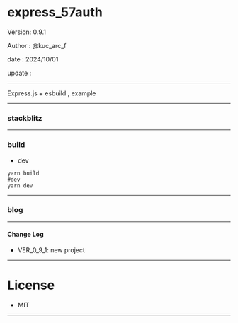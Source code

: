 ﻿# express_57auth

 Version: 0.9.1

 Author  : @kuc_arc_f

 date   : 2024/10/01
 
 update :

***

Express.js + esbuild , example

***
### stackblitz

***
### build
* dev
```
yarn build
#dev
yarn dev
```

***
### blog

***
#### Change Log
* VER_0_9_1: new project

***
# License

* MIT

***

